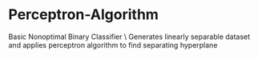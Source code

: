 # Perceptron-Algorithm
Basic Nonoptimal Binary Classifier \\
Generates linearly separable dataset and applies perceptron algorithm to find separating hyperplane
